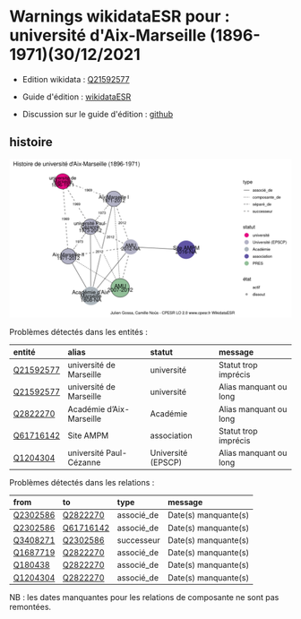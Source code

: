 Warnings wikidataESR pour : université d'Aix-Marseille (1896-1971)(30/12/2021
================

- Edition wikidata : [Q21592577](https://www.wikidata.org/wiki/Q21592577)
- Guide d'édition : [wikidataESR](https://github.com/cpesr/wikidataESR/)

- Discussion sur le guide d'édition : [github](https://github.com/cpesr/wikidataESR/issues)



## histoire 

![Graphique non généré](Q21592577-histoire.png) 

Problèmes détectés dans les entités :

|entité                                               |alias                    |statut             |message                |
|:----------------------------------------------------|:------------------------|:------------------|:----------------------|
|[Q21592577](https://www.wikidata.org/wiki/Q21592577) |université de Marseille  |université         |Statut trop imprécis   |
|[Q21592577](https://www.wikidata.org/wiki/Q21592577) |université de Marseille  |université         |Alias manquant ou long |
|[Q2822270](https://www.wikidata.org/wiki/Q2822270)   |Académie d’Aix-Marseille |Académie           |Alias manquant ou long |
|[Q61716142](https://www.wikidata.org/wiki/Q61716142) |Site AMPM                |association        |Statut trop imprécis   |
|[Q1204304](https://www.wikidata.org/wiki/Q1204304)   |université Paul-Cézanne  |Université (EPSCP) |Alias manquant ou long |

Problèmes détectés dans les relations :

|from                                               |to                                                   |type       |message              |
|:--------------------------------------------------|:----------------------------------------------------|:----------|:--------------------|
|[Q2302586](https://www.wikidata.org/wiki/Q2302586) |[Q2822270](https://www.wikidata.org/wiki/Q2822270)   |associé_de |Date(s) manquante(s) |
|[Q2302586](https://www.wikidata.org/wiki/Q2302586) |[Q61716142](https://www.wikidata.org/wiki/Q61716142) |associé_de |Date(s) manquante(s) |
|[Q3408271](https://www.wikidata.org/wiki/Q3408271) |[Q2302586](https://www.wikidata.org/wiki/Q2302586)   |successeur |Date(s) manquante(s) |
|[Q1687719](https://www.wikidata.org/wiki/Q1687719) |[Q2822270](https://www.wikidata.org/wiki/Q2822270)   |associé_de |Date(s) manquante(s) |
|[Q180438](https://www.wikidata.org/wiki/Q180438)   |[Q2822270](https://www.wikidata.org/wiki/Q2822270)   |associé_de |Date(s) manquante(s) |
|[Q1204304](https://www.wikidata.org/wiki/Q1204304) |[Q2822270](https://www.wikidata.org/wiki/Q2822270)   |associé_de |Date(s) manquante(s) |

NB : les dates manquantes pour les relations de composante ne sont pas remontées. 

